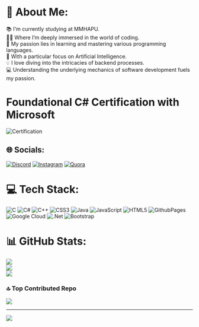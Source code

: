 # 💫 About Me:
📚 I'm currently studying at MMHAPU.<br>👨‍💻 Where I’m deeply immersed in the world of coding.<br>🚀 My passion lies in learning and mastering various programming languages.<br>🤖 With a particular focus on Artificial Intelligence.<br>💡 I love diving into the intricacies of backend processes. <br>💻 Understanding the underlying mechanics of software development fuels my passion.

# Foundational C# Certification with Microsoft

![Certification](https://media.licdn.com/dms/image/D4D22AQFhPbAPIzRXng/feedshare-shrink_800/0/1716474027538?e=1719446400&v=beta&t=K_iQW42xqltF-GxrVNeBwKrpr_HBqnP8JsmQ8OGgBFE)



## 🌐 Socials:
[![Discord](https://img.shields.io/badge/Discord-%237289DA.svg?logo=discord&logoColor=white)](https://discord.gg/https://discord.com/invite/KpFAEdqp) [![Instagram](https://img.shields.io/badge/Instagram-%23E4405F.svg?logo=Instagram&logoColor=white)](https://instagram.com/phulwari_shoot) [![Quora](https://img.shields.io/badge/Quora-%23B92B27.svg?logo=Quora&logoColor=white)](https://quora.com/profile/https://www.quora.com/profile/TAUSIF-ARIF-SABRI) 

# 💻 Tech Stack:
![C](https://img.shields.io/badge/c-%2300599C.svg?style=for-the-badge&logo=c&logoColor=white) ![C#](https://img.shields.io/badge/c%23-%23239120.svg?style=for-the-badge&logo=csharp&logoColor=white) ![C++](https://img.shields.io/badge/c++-%2300599C.svg?style=for-the-badge&logo=c%2B%2B&logoColor=white) ![CSS3](https://img.shields.io/badge/css3-%231572B6.svg?style=for-the-badge&logo=css3&logoColor=white) ![Java](https://img.shields.io/badge/java-%23ED8B00.svg?style=for-the-badge&logo=openjdk&logoColor=white) ![JavaScript](https://img.shields.io/badge/javascript-%23323330.svg?style=for-the-badge&logo=javascript&logoColor=%23F7DF1E) ![HTML5](https://img.shields.io/badge/html5-%23E34F26.svg?style=for-the-badge&logo=html5&logoColor=white) ![GithubPages](https://img.shields.io/badge/github%20pages-121013?style=for-the-badge&logo=github&logoColor=white) ![Google Cloud](https://img.shields.io/badge/GoogleCloud-%234285F4.svg?style=for-the-badge&logo=google-cloud&logoColor=white) ![.Net](https://img.shields.io/badge/.NET-5C2D91?style=for-the-badge&logo=.net&logoColor=white) ![Bootstrap](https://img.shields.io/badge/bootstrap-%238511FA.svg?style=for-the-badge&logo=bootstrap&logoColor=white)
# 📊 GitHub Stats:
![](https://github-readme-stats.vercel.app/api?username=MDTausifArif&theme=monokai&hide_border=true&include_all_commits=false&count_private=false)<br/>
![](https://github-readme-streak-stats.herokuapp.com/?user=MDTausifArif&theme=monokai&hide_border=true)<br/>
![](https://github-readme-stats.vercel.app/api/top-langs/?username=MDTausifArif&theme=monokai&hide_border=true&include_all_commits=false&count_private=false&layout=compact)

### 🔝 Top Contributed Repo
![](https://github-contributor-stats.vercel.app/api?username=MDTausifArif&limit=5&theme=dark&combine_all_yearly_contributions=true)

---
[![](https://visitcount.itsvg.in/api?id=MDTausifArif&icon=0&color=0)](https://visitcount.itsvg.in)

<!-- Proudly created with GPRM ( https://gprm.itsvg.in ) -->
